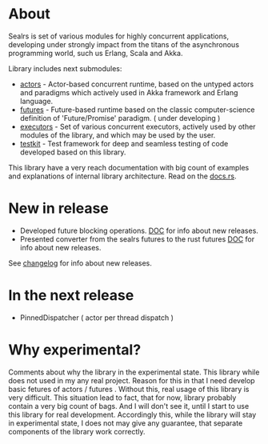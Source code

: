 
# About

Sealrs is set of various modules for highly concurrent applications, developing under strongly impact from the titans of the asynchronous programming world, such us Erlang, Scala and Akka.

Library includes next submodules:
* [actors](https://docs.rs/sealrs/*/sealrs/actors/index.html) - Actor-based concurrent runtime, based on the untyped actors and paradigms which actively used in Akka framework and Erlang language.
* [futures](https://docs.rs/sealrs/*/sealrs/futures/index.html) - Future-based runtime based on the classic computer-science definition of 'Future/Promise' paradigm. ( under developing )
* [executors](https://docs.rs/sealrs/*/sealrs/executors/index.html) - Set of various concurrent executors, actively used by other modules of the library, and which may be used by the user.
* [testkit](https://docs.rs/sealrs/*/sealrs/testkit/index.html) - Test framework for deep and seamless testing of code developed based on this library.

This library have a very reach documentation with big count of examples and explanations of internal library architecture. Read on the [docs.rs](https://docs.rs/sealrs/).

# New in release

* Developed future blocking operations. [DOC](https://docs.rs/sealrs/*/sealrs/futures/index.html#blocking-operations) for info about new releases.
* Presented converter from the sealrs futures to the rust futures [DOC](https://docs.rs/sealrs/*/sealrs/futures/index.html#futures-conversion) for info about new releases.

See [changelog](https://github.com/Serbis/sealrs/blob/master/changelog.md) for info about new releases.

# In the next release

* PinnedDispatcher ( actor per thread dispatch )

# Why experimental?

Comments about why the library in the experimental state. This library while does not used in my any real project. Reason for this in that I need develop basic fetures of actors / futures . Without this, real usage of this library is very difficult. This situation lead to fact, that for now, library probably contain a very big count of bags. And I will don't see it, until I start to use this library for real development. Accordingly this, while the library will stay in experimental state, I does not may give any guarantee, that separate components of the library work correctly.